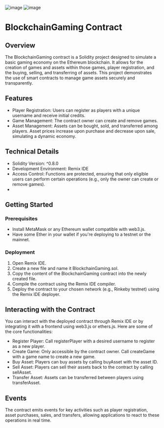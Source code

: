 ![image](https://github.com/0xnehasingh/Contracts/assets/67492324/fa26b618-016c-464f-b4fd-67b9646892d1)
![image](https://github.com/0xnehasingh/Contracts/assets/67492324/2c96e0c4-470e-4513-ae2c-57705d2d975e)



# BlockchainGaming Contract

## Overview

The BlockchainGaming contract is a Solidity project designed to simulate a basic gaming economy on the Ethereum blockchain. It allows for the creation of games and assets within those games, player registration, and the buying, selling, and transferring of assets. This project demonstrates the use of smart contracts to manage game assets securely and transparently.

## Features

- Player Registration: Users can register as players with a unique username and receive initial credits.
- Game Management: The contract owner can create and remove games.
- Asset Management: Assets can be bought, sold, and transferred among players. Asset prices increase upon purchase and decrease upon sale, simulating a dynamic economy.

## Technical Details

- Solidity Version: ^0.8.0
- Development Environment: Remix IDE
- Access Control: Functions are protected, ensuring that only eligible users can perform certain operations (e.g., only the owner can create or remove games).
- 
## Getting Started

### Prerequisites

- Install MetaMask or any Ethereum wallet compatible with web3.js.
- Have some Ether in your wallet if you're deploying to a testnet or the mainnet.
  
### Deployment

1. Open Remix IDE.
2. Create a new file and name it BlockchainGaming.sol.
3. Copy the content of the BlockchainGaming contract into the newly created file.
4. Compile the contract using the Remix IDE compiler.
5. Deploy the contract to your chosen network (e.g., Rinkeby testnet) using the Remix IDE deployer.

## Interacting with the Contract

You can interact with the deployed contract through Remix IDE or by integrating it with a frontend using web3.js or ethers.js. Here are some of the core functionalities:

- Register Player: Call registerPlayer with a desired username to register as a new player.
- Create Game: Only accessible by the contract owner. Call createGame with a game name to create a new game.
- Buy Asset: Players can buy assets by calling buyAsset with the asset ID.
- Sell Asset: Players can sell their assets back to the contract by calling sellAsset.
- Transfer Asset: Assets can be transferred between players using transferAsset.
  
## Events

The contract emits events for key activities such as player registration, asset purchases, sales, and transfers, allowing applications to react to these operations in real time.
